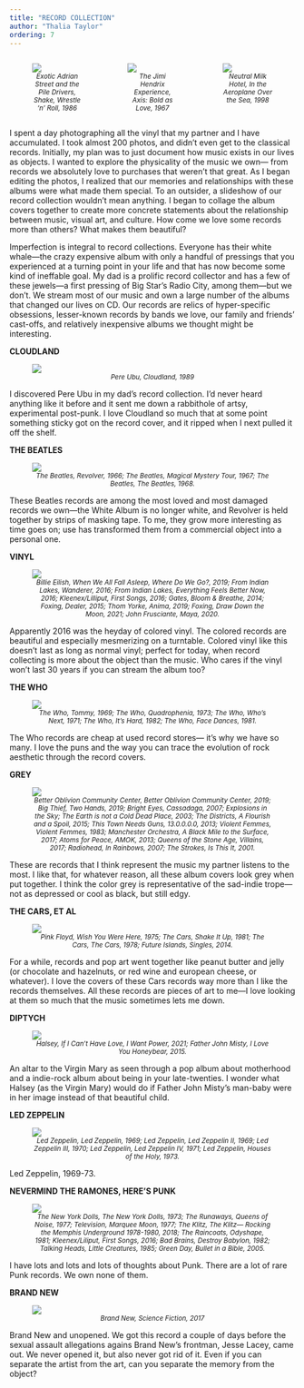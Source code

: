 ```yaml
---
title: "RECORD COLLECTION"
author: "Thalia Taylor"
ordering: 7
---
```


<style>
    figcaption {
        font-style: italic;
        font-size: smaller;
        text-align: center;
    }
    .container {
        display: grid; 
        grid-template-columns: repeat(3, 1fr);
        grid-auto-rows: 1fr;
    }
</style>

<div class="container">
<figure>
<img src="/assets/images/zine/z5/RECORD_COLLECTION/adrian street.jpg">
<figcaption>Exotic Adrian Street and the Pile Drivers, Shake, Wrestle ‘n’ Roll, 1986</figcaption>
</figure>

<figure>
<img src="/assets/images/zine/z5/RECORD_COLLECTION/jhe.jpg">
<figcaption>The Jimi Hendrix Experience, Axis: Bold as Love, 1967</figcaption>
</figure>

<figure>
<img src="/assets/images/zine/z5/RECORD_COLLECTION/neutral milk hotel.jpg">
<figcaption>Neutral Milk Hotel, In the Aeroplane Over the Sea, 1998</figcaption>
</figure>
</div>

I spent a day photographing all the vinyl that my partner and I have accumulated. I took almost 200 photos, and didn’t even get to the classical records. Initially, my plan was to just document how music exists in our lives as objects. I wanted to explore the physicality of the music we own— from records we absolutely love to purchases that weren’t that great. As I began editing the photos, I realized that our memories and relationships with these albums were what made them special. To an outsider, a slideshow of our record collection wouldn’t mean anything. I began to collage the album covers together to create more concrete statements about the relationship between music, visual art, and culture. How come we love some records more than others? What makes them beautiful?

Imperfection is integral to record collections. Everyone has their white whale—the crazy expensive album with only a handful of pressings that you experienced at a turning point in your life and that has now become some kind of ineffable goal. My dad is a prolific record collector and has a few of these jewels—a first pressing of Big Star’s Radio City, among them—but we don’t. We stream most of our music and own a large number of the albums that changed our lives on CD. Our records are relics of hyper-specific obsessions, lesser-known records by bands we love, our family and friends’ cast-offs, and relatively inexpensive albums we thought might be interesting.

**CLOUDLAND**

<figure>
<img src="/assets/images/zine/z5/RECORD_COLLECTION/1. Cloudland.jpg">
<figcaption>Pere Ubu, Cloudland, 1989</figcaption>
</figure>

I discovered Pere Ubu in my dad’s record collection. I’d never heard anything like it before and it sent me down a rabbithole of artsy, experimental post-punk. I love Cloudland so much that at some point something sticky got on the record cover, and it ripped when I next pulled it off the shelf.

**THE BEATLES**

<figure>
<img src="/assets/images/zine/z5/RECORD_COLLECTION/4. The Beatles.jpg">
<figcaption>The Beatles, Revolver, 1966; The Beatles, Magical Mystery Tour, 1967; The Beatles, The Beatles, 1968.</figcaption>
</figure>

These Beatles records are among the most loved and most damaged records we own—the White Album is no longer white, and Revolver is held together by strips of masking tape. To me, they grow more interesting as time goes on; use has transformed them from a commercial object into a personal one.

**VINYL**

<figure>
<img src="/assets/images/zine/z5/RECORD_COLLECTION/5. vinyl.jpg">
<figcaption>Billie Eilish, When We All Fall Asleep, Where Do We Go?, 2019; From Indian Lakes, Wanderer, 2016; From Indian Lakes, Everything Feels Better Now, 2016; Kleenex/Lilliput, First Songs, 2016; Gates, Bloom & Breathe, 2014; Foxing, Dealer, 2015; Thom Yorke, Anima, 2019; Foxing, Draw Down the Moon, 2021; John Frusciante, Maya, 2020.</figcaption>
</figure>

Apparently 2016 was the heyday of colored vinyl. The colored records are beautiful and especially mesmerizing on a turntable. Colored vinyl like this doesn’t last as long as normal vinyl; perfect for today, when record collecting is more about the object than the music. Who cares if the vinyl won’t last 30 years if you can stream the album too?

**THE WHO**

<figure>
<img src="/assets/images/zine/z5/RECORD_COLLECTION/8. The Who.jpg">
<figcaption>The Who, Tommy, 1969; The Who, Quadrophenia, 1973; The Who, Who’s Next, 1971; The Who, It’s Hard, 1982; The Who, Face Dances, 1981.</figcaption>
</figure>

The Who records are cheap at used record stores— it’s why we have so many. I love the puns and the way you can trace the evolution of rock aesthetic through the record covers.

**GREY**

<figure>
<img src="/assets/images/zine/z5/RECORD_COLLECTION/6. Grey.jpg">
<figcaption>Better Oblivion Community Center, Better Oblivion Community Center, 2019; Big Thief, Two Hands, 2019; Bright Eyes, Cassadaga, 2007; Explosions in the Sky; The Earth is not a Cold Dead Place, 2003; The Districts, A Flourish and a Spoil, 2015; This Town Needs Guns, 13.0.0.0.0, 2013; Violent Femmes, Violent Femmes, 1983; Manchester Orchestra, A Black Mile to the Surface, 2017; Atoms for Peace, AMOK, 2013; Queens of the Stone Age, Villains, 2017; Radiohead, In Rainbows, 2007; The Strokes, Is This It, 2001.</figcaption>
</figure>

These are records that I think represent the music my partner listens to the most. I like that, for whatever reason, all these album covers look grey when put together. I think the color grey is representative of the sad-indie trope—not as depressed or cool as black, but still edgy.

**THE CARS, ET AL**

<figure>
<img src="/assets/images/zine/z5/RECORD_COLLECTION/9. the cars.jpg">
<figcaption>Pink Floyd, Wish You Were Here, 1975; The Cars, Shake It Up, 1981; The Cars, The Cars, 1978; Future Islands, Singles, 2014.</figcaption>
</figure>

For a while, records and pop art went together like peanut butter and jelly (or chocolate and hazelnuts, or red wine and european cheese, or whatever). I love the covers of these Cars records way more than I like the records themselves. All these records are pieces of art to me—I love looking at them so much that the music sometimes lets me down.

**DIPTYCH**

<figure>
<img src="/assets/images/zine/z5/RECORD_COLLECTION/10. Dyptich.jpg">
<figcaption>Halsey, If I Can’t Have Love, I Want Power, 2021; Father John Misty, I Love You Honeybear, 2015.</figcaption>
</figure>

An altar to the Virgin Mary as seen through a pop album about motherhood and a indie-rock album about being in your late-twenties. I wonder what Halsey (as the Virgin Mary) would do if Father John Misty’s man-baby were in her image instead of that beautiful child.

**LED ZEPPELIN**

<figure>
<img src="/assets/images/zine/z5/RECORD_COLLECTION/11. Led Zeppelin.jpg">
<figcaption>Led Zeppelin, Led Zeppelin, 1969; Led Zeppelin, Led Zeppelin II, 1969; Led Zeppelin III, 1970; Led Zeppelin, Led Zeppelin IV, 1971; Led Zeppelin, Houses of the Holy, 1973.</figcaption>
</figure>

Led Zeppelin, 1969-73.

**NEVERMIND THE RAMONES, HERE’S PUNK**

<figure>
<img src="/assets/images/zine/z5/RECORD_COLLECTION/12. Nevermind the Ramones, here_s Punk.jpg">
<figcaption>The New York Dolls, The New York Dolls, 1973; The Runaways, Queens of Noise, 1977; Television, Marquee Moon, 1977; The Klitz, The Klitz— Rocking the Memphis Underground 1978-1980, 2018; The Raincoats, Odyshape, 1981; Kleenex/Liliput, First Songs, 2016; Bad Brains, Destroy Babylon, 1982; Talking Heads, Little Creatures, 1985; Green Day, Bullet in a Bible, 2005.</figcaption>
</figure>

I have lots and lots and lots of thoughts about Punk. There are a lot of rare Punk records. We own none of them.

**BRAND NEW**

<figure>
<img src="/assets/images/zine/z5/RECORD_COLLECTION/13. brand new.jpg">
<figcaption>Brand New, Science Fiction, 2017</figcaption>
</figure>

Brand New and unopened. We got this record a couple of days before the sexual assault allegations agains Brand New’s frontman, Jesse Lacey, came out. We never opened it, but also never got rid of it. Even if you can separate the artist from the art, can you separate the memory from the object?

